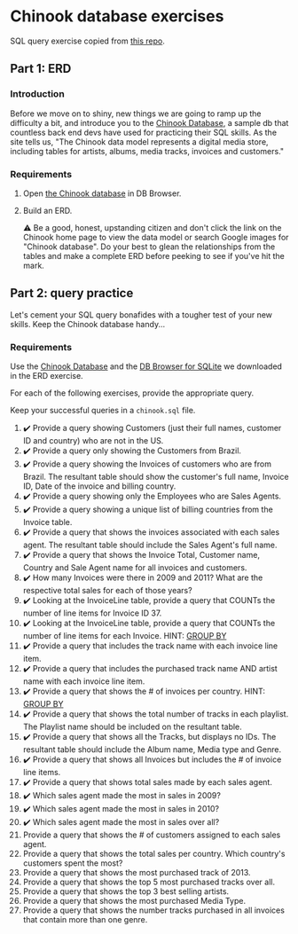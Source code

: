 # Chinook database exercises

SQL query exercise copied from [this repo](https://github.com/nashville-software-school/bangazon-corp/tree/master/post-orientation-exercises/chinook).

## Part 1: ERD

### Introduction 
Before we move on to shiny, new things we are going to ramp up the difficulty a bit, and introduce you to the [Chinook Database](https://github.com/lerocha/chinook-database/blob/master/ChinookDatabase/DataSources/Chinook_Sqlite.sqlite), a sample db that countless back end devs have used for practicing their SQL skills. As the site tells us, "The Chinook data model represents a digital media store, including tables for artists, albums, media tracks, invoices and customers." 

### Requirements

1. Open [the Chinook database](assets/db.sqlite) in DB Browser.
1. Build an ERD.
    
    :warning: Be a good, honest, upstanding citizen and don't click the link on the Chinook home page to view the data model or search Google images for "Chinook database". Do your best to glean the relationships from the tables and make a complete ERD before peeking to see if you've hit the mark.

## Part 2: query practice

Let's cement your SQL query bonafides with a tougher test of your new skills. Keep the Chinook database handy...

### Requirements

Use the [Chinook Database](https://chinookdatabase.codeplex.com/) and the [DB Browser for SQLite](http://sqlitebrowser.org/) we downloaded in the ERD exercise.

For each of the following exercises, provide the appropriate query.

Keep your successful queries in a `chinook.sql` file.

1. :heavy_check_mark: Provide a query showing Customers (just their full names, customer ID and country) who are not in the US.
2. :heavy_check_mark: Provide a query only showing the Customers from Brazil.
3. :heavy_check_mark: Provide a query showing the Invoices of customers who are from Brazil. The resultant table should show the customer's full name, Invoice ID, Date of the invoice and billing country.
4. :heavy_check_mark: Provide a query showing only the Employees who are Sales Agents.
5. :heavy_check_mark: Provide a query showing a unique list of billing countries from the Invoice table.
6. :heavy_check_mark: Provide a query that shows the invoices associated with each sales agent. The resultant table should include the Sales Agent's full name.
7. :heavy_check_mark: Provide a query that shows the Invoice Total, Customer name, Country and Sale Agent name for all invoices and customers.
8. :heavy_check_mark: How many Invoices were there in 2009 and 2011? What are the respective total sales for each of those years?
9. :heavy_check_mark: Looking at the InvoiceLine table, provide a query that COUNTs the number of line items for Invoice ID 37.
10. :heavy_check_mark: Looking at the InvoiceLine table, provide a query that COUNTs the number of line items for each Invoice. HINT: [GROUP BY](http://www.sqlite.org/lang_select.html#resultset)
11. :heavy_check_mark: Provide a query that includes the track name with each invoice line item.
12. :heavy_check_mark: Provide a query that includes the purchased track name AND artist name with each invoice line item.
13. :heavy_check_mark: Provide a query that shows the # of invoices per country. HINT: [GROUP BY](http://www.sqlite.org/lang_select.html#resultset)
14. :heavy_check_mark: Provide a query that shows the total number of tracks in each playlist. The Playlist name should be included on the resultant table.
15. :heavy_check_mark: Provide a query that shows all the Tracks, but displays no IDs. The resultant table should include the Album name, Media type and Genre.
16. :heavy_check_mark: Provide a query that shows all Invoices but includes the # of invoice line items.
17. :heavy_check_mark: Provide a query that shows total sales made by each sales agent.
18. :heavy_check_mark: Which sales agent made the most in sales in 2009?
19. :heavy_check_mark: Which sales agent made the most in sales in 2010?
20. :heavy_check_mark: Which sales agent made the most in sales over all?
21. Provide a query that shows the # of customers assigned to each sales agent.
22. Provide a query that shows the total sales per country. Which country's customers spent the most?
23. Provide a query that shows the most purchased track of 2013.
24. Provide a query that shows the top 5 most purchased tracks over all.
25. Provide a query that shows the top 3 best selling artists.
26. Provide a query that shows the most purchased Media Type.
27. Provide a query that shows the number tracks purchased in all invoices that contain more than one genre.